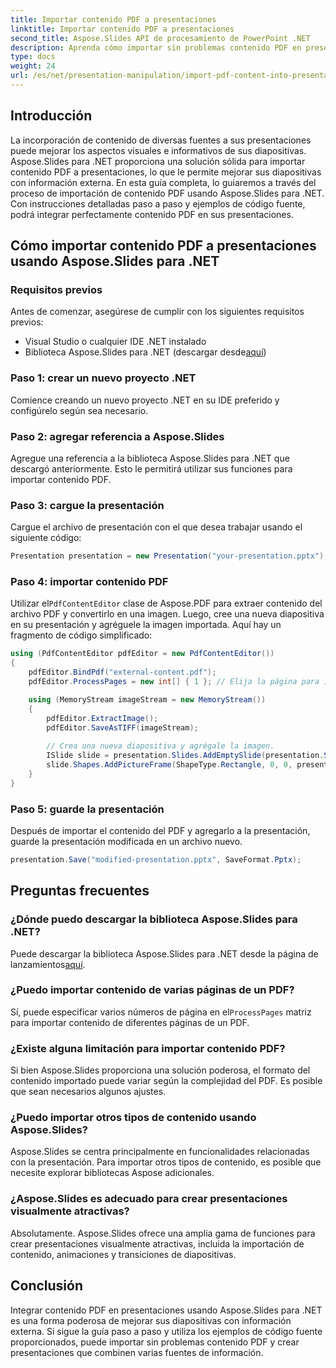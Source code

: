 ```yaml
---
title: Importar contenido PDF a presentaciones
linktitle: Importar contenido PDF a presentaciones
second_title: Aspose.Slides API de procesamiento de PowerPoint .NET
description: Aprenda cómo importar sin problemas contenido PDF en presentaciones usando Aspose.Slides para .NET. Esta guía paso a paso con código fuente le ayudará a mejorar sus presentaciones integrando contenido PDF externo.
type: docs
weight: 24
url: /es/net/presentation-manipulation/import-pdf-content-into-presentations/
---
```


## Introducción
La incorporación de contenido de diversas fuentes a sus presentaciones puede mejorar los aspectos visuales e informativos de sus diapositivas. Aspose.Slides para .NET proporciona una solución sólida para importar contenido PDF a presentaciones, lo que le permite mejorar sus diapositivas con información externa. En esta guía completa, lo guiaremos a través del proceso de importación de contenido PDF usando Aspose.Slides para .NET. Con instrucciones detalladas paso a paso y ejemplos de código fuente, podrá integrar perfectamente contenido PDF en sus presentaciones.

## Cómo importar contenido PDF a presentaciones usando Aspose.Slides para .NET

### Requisitos previos
Antes de comenzar, asegúrese de cumplir con los siguientes requisitos previos:
- Visual Studio o cualquier IDE .NET instalado
- Biblioteca Aspose.Slides para .NET (descargar desde[aquí](https://releases.aspose.com/slides/net/))

### Paso 1: crear un nuevo proyecto .NET
Comience creando un nuevo proyecto .NET en su IDE preferido y configúrelo según sea necesario.

### Paso 2: agregar referencia a Aspose.Slides
Agregue una referencia a la biblioteca Aspose.Slides para .NET que descargó anteriormente. Esto le permitirá utilizar sus funciones para importar contenido PDF.

### Paso 3: cargue la presentación
Cargue el archivo de presentación con el que desea trabajar usando el siguiente código:

```csharp
Presentation presentation = new Presentation("your-presentation.pptx");
```

### Paso 4: importar contenido PDF
 Utilizar el`PdfContentEditor` clase de Aspose.PDF para extraer contenido del archivo PDF y convertirlo en una imagen. Luego, cree una nueva diapositiva en su presentación y agréguele la imagen importada. Aquí hay un fragmento de código simplificado:

```csharp
using (PdfContentEditor pdfEditor = new PdfContentEditor())
{
    pdfEditor.BindPdf("external-content.pdf");
    pdfEditor.ProcessPages = new int[] { 1 }; // Elija la página para importar

    using (MemoryStream imageStream = new MemoryStream())
    {
        pdfEditor.ExtractImage();
        pdfEditor.SaveAsTIFF(imageStream);
        
        // Crea una nueva diapositiva y agrégale la imagen.
        ISlide slide = presentation.Slides.AddEmptySlide(presentation.SlideSize);
        slide.Shapes.AddPictureFrame(ShapeType.Rectangle, 0, 0, presentation.SlideSize.Width, presentation.SlideSize.Height, imageStream);
    }
}
```

### Paso 5: guarde la presentación
Después de importar el contenido del PDF y agregarlo a la presentación, guarde la presentación modificada en un archivo nuevo.

```csharp
presentation.Save("modified-presentation.pptx", SaveFormat.Pptx);
```

## Preguntas frecuentes

### ¿Dónde puedo descargar la biblioteca Aspose.Slides para .NET?
Puede descargar la biblioteca Aspose.Slides para .NET desde la página de lanzamientos[aquí](https://releases.aspose.com/slides/net/).

### ¿Puedo importar contenido de varias páginas de un PDF?
 Sí, puede especificar varios números de página en el`ProcessPages` matriz para importar contenido de diferentes páginas de un PDF.

### ¿Existe alguna limitación para importar contenido PDF?
Si bien Aspose.Slides proporciona una solución poderosa, el formato del contenido importado puede variar según la complejidad del PDF. Es posible que sean necesarios algunos ajustes.

### ¿Puedo importar otros tipos de contenido usando Aspose.Slides?
Aspose.Slides se centra principalmente en funcionalidades relacionadas con la presentación. Para importar otros tipos de contenido, es posible que necesite explorar bibliotecas Aspose adicionales.

### ¿Aspose.Slides es adecuado para crear presentaciones visualmente atractivas?
Absolutamente. Aspose.Slides ofrece una amplia gama de funciones para crear presentaciones visualmente atractivas, incluida la importación de contenido, animaciones y transiciones de diapositivas.

## Conclusión
Integrar contenido PDF en presentaciones usando Aspose.Slides para .NET es una forma poderosa de mejorar sus diapositivas con información externa. Si sigue la guía paso a paso y utiliza los ejemplos de código fuente proporcionados, puede importar sin problemas contenido PDF y crear presentaciones que combinen varias fuentes de información.